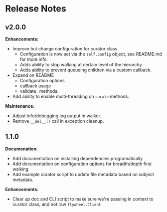 # Release Notes

## v2.0.0

__Enhancements:__

* Improve but change configuration for curator class
  * Configuration is now set via the `self.config` object, see README.md for more info.
  * Adds ability to stop walking at certain level of the hierarchy.
  * Adds ability to prevent queueing children via a custom callback.
* Expand on README
  * Configuration options
  * callback usage
  * validate_<container> methods.
* Add ability to enable multi-threading on `curate` methods.

__Maintenance:__

* Adjust info/debugging log output in walker.
* Remove `__del__()` call in exception cleanup.

## 1.1.0

__Documenation__:

* Add documentation on installing dependencies programatically
* Add documentation on configuration options for breadth/depth first walking
* Add example curator script to update file metadata based on subject metadata.

__Enhancements__:

* Clear up doc and CLI script to make sure we're passing in context to curator class, and not raw `flywheel.Client`
